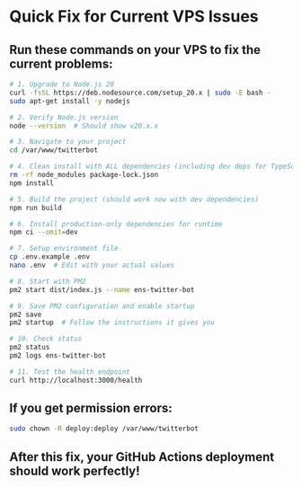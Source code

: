 # Quick Fix for Current VPS Issues

## Run these commands on your VPS to fix the current problems:

```bash
# 1. Upgrade to Node.js 20
curl -fsSL https://deb.nodesource.com/setup_20.x | sudo -E bash -
sudo apt-get install -y nodejs

# 2. Verify Node.js version
node --version  # Should show v20.x.x

# 3. Navigate to your project
cd /var/www/twitterbot

# 4. Clean install with ALL dependencies (including dev deps for TypeScript)
rm -rf node_modules package-lock.json
npm install

# 5. Build the project (should work now with dev dependencies)
npm run build

# 6. Install production-only dependencies for runtime
npm ci --omit=dev

# 7. Setup environment file
cp .env.example .env
nano .env  # Edit with your actual values

# 8. Start with PM2
pm2 start dist/index.js --name ens-twitter-bot

# 9. Save PM2 configuration and enable startup
pm2 save
pm2 startup  # Follow the instructions it gives you

# 10. Check status
pm2 status
pm2 logs ens-twitter-bot

# 11. Test the health endpoint
curl http://localhost:3000/health
```

## If you get permission errors:
```bash
sudo chown -R deploy:deploy /var/www/twitterbot
```

## After this fix, your GitHub Actions deployment should work perfectly!
